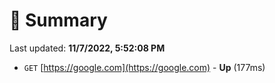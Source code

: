 # 📖 Summary
Last updated: **11/7/2022, 5:52:08 PM**

- `GET` [https://google.com](https://google.com) - **Up** (177ms)
